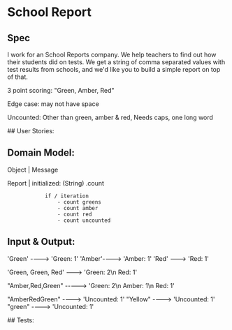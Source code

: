# School Report 

## Spec 

I work for an School Reports company. We help teachers to find out how their students did on tests. We get a string of comma separated values with test results from schools, and we'd like you to build a simple report on top of that.

3 point scoring: "Green, Amber, Red"

Edge case: may not have space

Uncounted: Other than green, amber &  red, Needs caps, one long word 

## User Stories: 


## Domain Model:

Object       |  Message 

Report       | 
                initialized: (String)
                .count

                if / iteration 
                    - count greens 
                    - count amber 
                    - count red 
                    - count uncounted


## Input & Output:

'Green' ----> 'Green: 1'
'Amber'----> 'Amber: 1'
'Red' ---> 'Red: 1'

'Green, Green, Red' ---> 'Green: 2\n 
                          Red: 1' 

"Amber,Red,Green" -----> 'Green: 2\n 
                          Amber: 1\n
                          Red: 1'
                          
"AmberRedGreen" ----> 'Uncounted: 1'
"Yellow" ----> 'Uncounted: 1'
"green" ----> 'Uncounted: 1'

## Tests: 